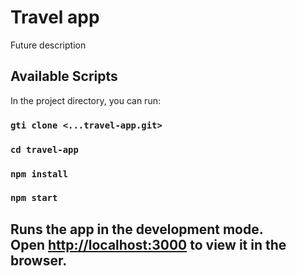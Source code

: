 # Travel app

Future description

## Available Scripts

In the project directory, you can run:

### `gti clone <...travel-app.git>`
### `cd travel-app`
### `npm install`
### `npm start`

Runs the app in the development mode.\
Open [http://localhost:3000](http://localhost:3000) to view it in the browser.
---
